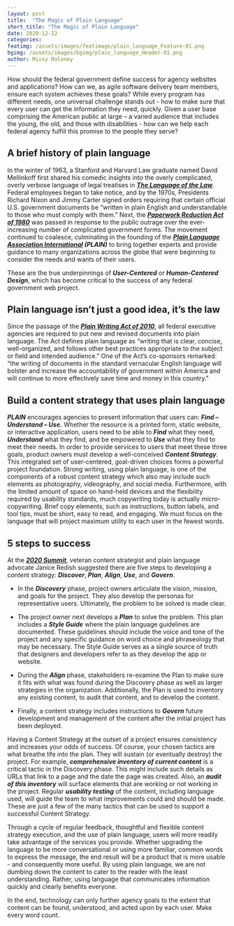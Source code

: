```yaml
---
layout: post
title:  "The Magic of Plain Language"
short_title: "The Magic of Plain Language"
date: 2020-12-22
categories:
featimg: /assets/images/featimage/plain_language_Feature-01.png
bgimg: /assets/images/bgimg/plain_language_Header-01.png
author: Missy Maloney
---
```


How should the federal government define success for agency websites and applications? How can we, as agile software delivery team members, ensure each system achieves these goals? While every program has different needs, one universal challenge stands out - how to make sure that every user can get the information they need, quickly. Given a user base comprising the American public at large – a varied audience that includes the young, the old, and those with disabilities - how can we help each federal agency fulfill this promise to the people they serve?

## A brief history of plain language  
In the winter of 1963, a Stanford and Harvard Law graduate named David Mellinkoff first shared his comedic insights into the overly complicated, overly verbose language of legal treatises in ***[The Language of the Law](https://www.amazon.com/Language-Law-David-Mellinkoff/dp/1592446906)***. Federal employees began to take notice, and by the 1970s, Presidents Richard Nixon and Jimmy Carter signed orders requiring that certain official U.S. government documents be “written in plain English and understandable to those who must comply with them.” Next, the ***[Paperwork Reduction Act of 1980](https://www.congress.gov/bill/96th-congress/house-bill/6410)*** was passed in response to the public outrage over the ever-increasing number of complicated government forms. The movement continued to coalesce, culminating in the founding of the ***[Plain Language Association International](https://plainlanguagenetwork.org/) (PLAIN)*** to bring together experts and provide guidance to many organizations across the globe that were beginning to consider the needs and wants of their users.   

These are the true underpinnings of ***User-Centered*** or ***Human-Centered Design***, which has become critical to the success of any federal government web project.   

## Plain language isn’t just a good idea, it’s the law 

Since the passage of the ***[Plain Writing Act of 2010](https://digital.gov/resources/plain-writing-act-of-2010/)***, all federal executive agencies are required to put new and revised documents into plain language. The Act defines plain language as “writing that is clear, concise, well-organized, and follows other best practices appropriate to the subject or field and intended audience.” One of the Act’s co-sponsors remarked: “the writing of documents in the standard vernacular English language will bolster and increase the accountability of government within America and will continue to more effectively save time and money in this country." 

## Build a content strategy that uses plain language 

***PLAIN*** encourages agencies to present information that users can: ***Find – Understand – Use.*** Whether the resource is a printed form, static website, or interactive application, users need to be able to ***Find*** what they need, ***Understand*** what they find, and be empowered to ***Use*** what they find to meet their needs. In order to provide services to users that meet these three goals, product owners must develop a well-conceived ***Content Strategy***. This integrated set of user-centered, goal-driven choices forms a powerful project foundation.  Strong writing, using plain language, is one of the components of a robust content strategy which also may include such elements as photography, videography, and social media. Furthermore, with the limited amount of space on hand-held devices and the flexibility required by usability standards, much copywriting today is actually *micro*-copywriting. Brief copy elements, such as instructions, button labels, and tool tips, must be short, easy to read, and engaging. We must focus on the language that will project maximum utility to each user in the fewest words. 

## 5 steps to success 

At the ***[2020 Summit](https://plainlanguagenetwork.org/conferences/2020-access-for-all/)***, veteran content strategist and plain language advocate Janice Redish suggested there are five steps to developing a content strategy: ***Discover***, ***Plan***, ***Align***, ***Use***, and ***Govern***.    

- In the ***Discovery*** phase, project owners articulate the vision, mission, and goals for the project. They also develop the personas for representative users. Ultimately, the problem to be solved is made clear. 

- The project owner next develops a ***Plan*** to solve the problem. This plan includes a ***Style Guide*** where the plain language guidelines are documented. These guidelines should include the voice and tone of the project and any specific guidance on word choice and phraseology that may be necessary. The Style Guide serves as a single source of truth that designers and developers refer to as they develop the app or website. 

- During the ***Align*** phase, stakeholders re-examine the Plan to make sure it fits with what was found during the Discovery phase as well as larger strategies in the organization. Additionally, the Plan is used to inventory any existing content, to audit that content, and to develop the content.   

- Finally, a content strategy includes instructions to ***Govern*** future development and management of the content after the initial project has been deployed. 

Having a Content Strategy at the outset of a project ensures consistency and increases your odds of success. Of course, your chosen tactics are what breathe life into the plan. They will sustain (or eventually destroy) the project. For example, ***comprehensive inventory of current content*** is a critical tactic in the Discovery phase.  This might include such details as URLs that link to a page and the date the page was created.  Also, an ***audit of this inventory*** will surface elements that are working or not working in the project. Regular ***usability testing*** of the content, including language used, will guide the team to what improvements could and should be made. These are just a few of the many tactics that can be used to support a successful Content Strategy. 

Through a cycle of regular feedback, thoughtful and flexible content strategy execution, and the use of plain language, users will more readily take advantage of the services you provide. Whether upgrading the language to be more conversational or using more familiar, common words to express the message, the end result will be a product that is more usable - and consequently more useful.  By using plain language, we are not dumbing down the content to cater to the reader with the least understanding. Rather, using language that communicates information quickly and clearly benefits everyone.   

In the end, technology can only further agency goals to the extent that content can be found, understood, and acted upon by each user. Make every word count.